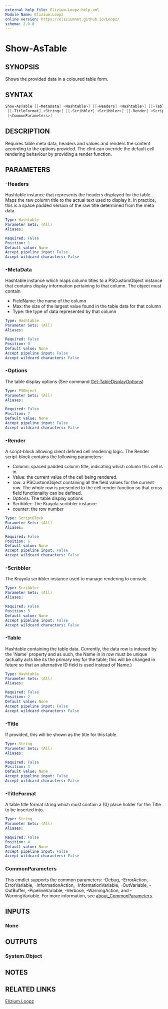 ```yaml
---
external help file: Elizium.Loopz-help.xml
Module Name: Elizium.Loopz
online version: https://eliziumnet.github.io/Loopz/
schema: 2.0.0
---
```


# Show-AsTable

## SYNOPSIS

Shows the provided data in a coloured table form.

## SYNTAX

```powershell
Show-AsTable [[-MetaData] <Hashtable>] [[-Headers] <Hashtable>] [[-Table] <Hashtable>] [[-Title] <String>]
 [[-TitleFormat] <String>] [[-Scribbler] <Scribbler>] [[-Render] <ScriptBlock>] [[-Options] <PSObject>]
 [<CommonParameters>]
```

## DESCRIPTION

Requires table meta data, headers and values and renders the content according
to the options provided. The clint can override the default cell rendering behaviour
by providing a render function.

## PARAMETERS

### -Headers

Hashtable instance that represents the headers displayed for the table. Maps the
raw column title to the actual text used to display it. In practice, this is a
space padded version of the raw title determined from the meta data.

```yaml
Type: Hashtable
Parameter Sets: (All)
Aliases:

Required: False
Position: 1
Default value: None
Accept pipeline input: False
Accept wildcard characters: False
```

### -MetaData

Hashtable instance which maps column titles to a PSCustomObject instance that
contains display information pertaining to that column. The object must contain

- FieldName: the name of the column
- Max: the size of the largest value found in the table data for that column
- Type: the type of data represented by that column

```yaml
Type: Hashtable
Parameter Sets: (All)
Aliases:

Required: False
Position: 0
Default value: None
Accept pipeline input: False
Accept wildcard characters: False
```

### -Options

The table display options (See command [Get-TableDisplayOptions](#Get-TableDisplayOptions.md))

```yaml
Type: PSObject
Parameter Sets: (All)
Aliases:

Required: False
Position: 7
Default value: None
Accept pipeline input: False
Accept wildcard characters: False
```

### -Render

A script-block allowing client defined cell rendering logic. The Render script-block
contains the following parameters:

- Column: spaced padded column title, indicating which column this cell is in.
- Value: the current value of the cell being rendered.
- row: a PSCustomObject containing all the field values for the current row. The whole
row is presented to the cell render function so that cross field functionality can be
defined.
- Options: The table display options
- Scribbler: The Krayola scribbler instance
- counter: the row number

```yaml
Type: ScriptBlock
Parameter Sets: (All)
Aliases:

Required: False
Position: 6
Default value: None
Accept pipeline input: False
Accept wildcard characters: False
```

### -Scribbler

The Krayola scribbler instance used to manage rendering to console.

```yaml
Type: Scribbler
Parameter Sets: (All)
Aliases:

Required: False
Position: 5
Default value: None
Accept pipeline input: False
Accept wildcard characters: False
```

### -Table

Hashtable containing the table data. Currently, the data row is indexed by the
'Name' property and as such, the Name in in row must be unique (actually acts
like its the primary key for the table; this will be changed in future so that
an alternative ID field is used instead of Name.)

```yaml
Type: Hashtable
Parameter Sets: (All)
Aliases:

Required: False
Position: 2
Default value: None
Accept pipeline input: False
Accept wildcard characters: False
```

### -Title

If provided, this will be shown as the title for this table.

```yaml
Type: String
Parameter Sets: (All)
Aliases:

Required: False
Position: 3
Default value: None
Accept pipeline input: False
Accept wildcard characters: False
```

### -TitleFormat

A table title format string which must contain a {0} place holder for the Title
to be inserted into.

```yaml
Type: String
Parameter Sets: (All)
Aliases:

Required: False
Position: 4
Default value: None
Accept pipeline input: False
Accept wildcard characters: False
```

### CommonParameters

This cmdlet supports the common parameters: -Debug, -ErrorAction, -ErrorVariable, -InformationAction, -InformationVariable, -OutVariable, -OutBuffer, -PipelineVariable, -Verbose, -WarningAction, and -WarningVariable. For more information, see [about_CommonParameters](http://go.microsoft.com/fwlink/?LinkID=113216).

## INPUTS

### None

## OUTPUTS

### System.Object

## NOTES

## RELATED LINKS

[Elizium.Loopz](https://github.com/EliziumNet/Loopz)
